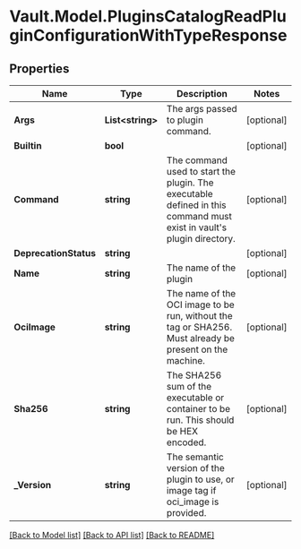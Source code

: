 # Vault.Model.PluginsCatalogReadPluginConfigurationWithTypeResponse

## Properties

Name | Type | Description | Notes
------------ | ------------- | ------------- | -------------
**Args** | **List&lt;string&gt;** | The args passed to plugin command. | [optional] 
**Builtin** | **bool** |  | [optional] 
**Command** | **string** | The command used to start the plugin. The executable defined in this command must exist in vault&#x27;s plugin directory. | [optional] 
**DeprecationStatus** | **string** |  | [optional] 
**Name** | **string** | The name of the plugin | [optional] 
**OciImage** | **string** | The name of the OCI image to be run, without the tag or SHA256. Must already be present on the machine. | [optional] 
**Sha256** | **string** | The SHA256 sum of the executable or container to be run. This should be HEX encoded. | [optional] 
**_Version** | **string** | The semantic version of the plugin to use, or image tag if oci_image is provided. | [optional] 

[[Back to Model list]](../README.md#documentation-for-models) [[Back to API list]](../README.md#documentation-for-api-endpoints) [[Back to README]](../README.md)

